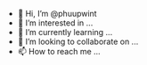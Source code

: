 - 👋 Hi, I’m @phuupwint
- 👀 I’m interested in ...
- 🌱 I’m currently learning ...
- 💞️ I’m looking to collaborate on ...
- 📫 How to reach me ...

<!---
phuupwint/phuupwint is a ✨ special ✨ repository because its `README.md` (this file) appears on your GitHub profile.
You can click the Preview link to take a look at your changes.
--->
